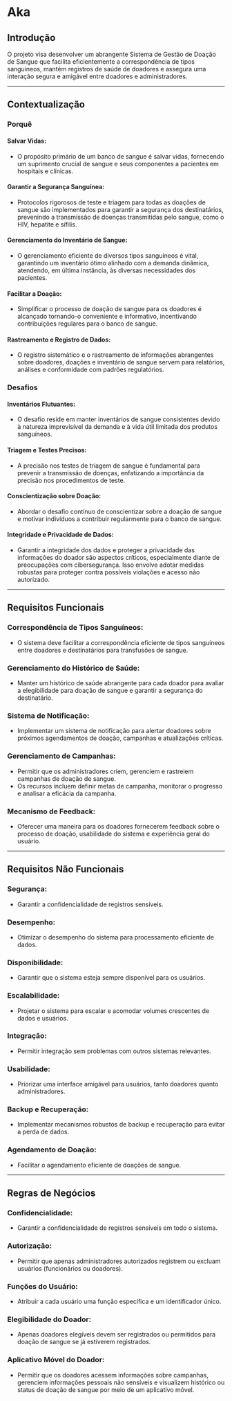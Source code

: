 # Aka

## Introdução
O projeto visa desenvolver um abrangente Sistema de Gestão de Doação de Sangue que facilita eficientemente a correspondência de tipos sanguíneos, mantém registros de saúde de doadores e assegura uma interação segura e amigável entre doadores e administradores.

---
## Contextualização

### Porquê
#### Salvar Vidas:
- O propósito primário de um banco de sangue é salvar vidas, fornecendo um suprimento crucial de sangue e seus componentes a pacientes em hospitais e clínicas.

#### Garantir a Segurança Sanguínea:
- Protocolos rigorosos de teste e triagem para todas as doações de sangue são implementados para garantir a segurança dos destinatários, prevenindo a transmissão de doenças transmitidas pelo sangue, como o HIV, hepatite e sífilis.

#### Gerenciamento do Inventário de Sangue:
- O gerenciamento eficiente de diversos tipos sanguíneos é vital, garantindo um inventário ótimo alinhado com a demanda dinâmica, atendendo, em última instância, às diversas necessidades dos pacientes.

#### Facilitar a Doação:
- Simplificar o processo de doação de sangue para os doadores é alcançado tornando-o conveniente e informativo, incentivando contribuições regulares para o banco de sangue.

#### Rastreamento e Registro de Dados:
- O registro sistemático e o rastreamento de informações abrangentes sobre doadores, doações e inventário de sangue servem para relatórios, análises e conformidade com padrões regulatórios.

### Desafios
	
#### Inventários Flutuantes:
- O desafio reside em manter inventários de sangue consistentes devido à natureza imprevisível da demanda e à vida útil limitada dos produtos sanguíneos.

#### Triagem e Testes Precisos:
- A precisão nos testes de triagem de sangue é fundamental para prevenir a transmissão de doenças, enfatizando a importância da precisão nos procedimentos de teste.

#### Conscientização sobre Doação:
- Abordar o desafio contínuo de conscientizar sobre a doação de sangue e motivar indivíduos a contribuir regularmente para o banco de sangue.

#### Integridade e Privacidade de Dados:
- Garantir a integridade dos dados e proteger a privacidade das informações do doador são aspectos críticos, especialmente diante de preocupações com cibersegurança. Isso envolve adotar medidas robustas para proteger contra possíveis violações e acesso não autorizado.

---

## Requisitos Funcionais

### Correspondência de Tipos Sanguíneos:
- O sistema deve facilitar a correspondência eficiente de tipos sanguíneos entre doadores e destinatários para transfusões de sangue.

### Gerenciamento do Histórico de Saúde:
- Manter um histórico de saúde abrangente para cada doador para avaliar a elegibilidade para doação de sangue e garantir a segurança do destinatário.

### Sistema de Notificação:
- Implementar um sistema de notificação para alertar doadores sobre próximos agendamentos de doação, campanhas e atualizações críticas.

### Gerenciamento de Campanhas:
- Permitir que os administradores criem, gerenciem e rastreiem campanhas de doação de sangue.
- Os recursos incluem definir metas de campanha, monitorar o progresso e analisar a eficácia da campanha.

### Mecanismo de Feedback:
- Oferecer uma maneira para os doadores fornecerem feedback sobre o processo de doação, usabilidade do sistema e experiência geral do usuário.

---

## Requisitos Não Funcionais
### Segurança:
- Garantir a confidencialidade de registros sensíveis.

### Desempenho:
- Otimizar o desempenho do sistema para processamento eficiente de dados.

### Disponibilidade:
- Garantir que o sistema esteja sempre disponível para os usuários.

### Escalabilidade:
- Projetar o sistema para escalar e acomodar volumes crescentes de dados e usuários.

### Integração:
- Permitir integração sem problemas com outros sistemas relevantes.

### Usabilidade:
- Priorizar uma interface amigável para usuários, tanto doadores quanto administradores.

### Backup e Recuperação:
- Implementar mecanismos robustos de backup e recuperação para evitar a perda de dados.

### Agendamento de Doação:
- Facilitar o agendamento eficiente de doações de sangue.

---

## Regras de Negócios

### Confidencialidade:
- Garantir a confidencialidade de registros sensíveis em todo o sistema.

### Autorização:
- Permitir que apenas administradores autorizados registrem ou excluam usuários (funcionários ou doadores).

### Funções do Usuário:
- Atribuir a cada usuário uma função específica e um identificador único.

### Elegibilidade do Doador:
- Apenas doadores elegíveis devem ser registrados ou permitidos para doação de sangue se já estiverem registrados.

### Aplicativo Móvel do Doador:
- Permitir que os doadores acessem informações sobre campanhas, gerenciem informações pessoais não sensíveis e visualizem histórico ou status de doação de sangue por meio de um aplicativo móvel.
